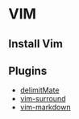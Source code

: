# VIM

## Install Vim

## Plugins

- [delimitMate](https://github.com/Raimondi/delimitMate)
- [vim-surround](https://github.com/tpope/vim-surround)
- [vim-markdown](https://github.com/plasticboy/vim-markdown)
